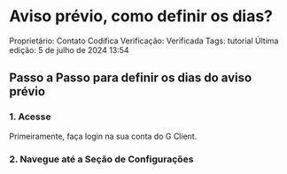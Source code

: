 # Aviso prévio, como definir os dias?

Proprietário: Contato Codifica
Verificação: Verificada
Tags: tutorial
Última edição: 5 de julho de 2024 13:54

## Passo a Passo para definir os dias do aviso prévio

### 1. Acesse

Primeiramente, faça login na sua conta do G Client.

### 2. Navegue até a Seção de Configurações
